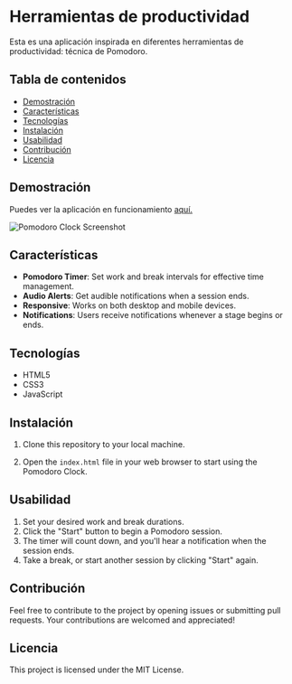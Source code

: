 # Herramientas de productividad
Esta es una aplicación inspirada en diferentes herramientas de productividad: técnica de Pomodoro.


## Tabla de contenidos
- [Demostración](#demostración)
- [Características](#características)
- [Tecnologías](#tecnologías)
- [Instalación](#instalación)
- [Usabilidad](#usabilidad)
- [Contribución](#contribución)
- [Licencia](#licencia)

## Demostración
Puedes ver la aplicación en funcionamiento <a href="https://github.com/proyectosprogramacion/javascript_herramientasproductividad" target="_blank" rel="noreferrer">aquí.</a>

![Pomodoro Clock Screenshot](pomodoro.webp)

## Características
- **Pomodoro Timer**: Set work and break intervals for effective time management.
- **Audio Alerts**: Get audible notifications when a session ends.
- **Responsive**: Works on both desktop and mobile devices.
- **Notifications**: Users receive notifications whenever a stage begins or ends.

## Tecnologías
- HTML5
- CSS3
- JavaScript

## Instalación
1. Clone this repository to your local machine.

2. Open the `index.html` file in your web browser to start using the Pomodoro Clock.

## Usabilidad
1. Set your desired work and break durations.
2. Click the "Start" button to begin a Pomodoro session.
3. The timer will count down, and you'll hear a notification when the session ends.
4. Take a break, or start another session by clicking "Start" again.

## Contribución
Feel free to contribute to the project by opening issues or submitting pull requests. Your contributions are welcomed and appreciated!

## Licencia
This project is licensed under the MIT License.
